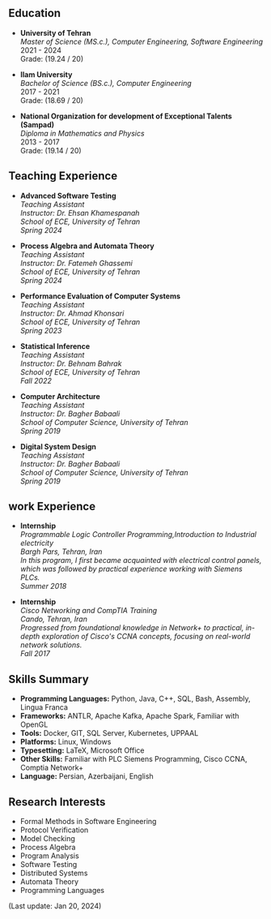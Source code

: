 
## Education

- **University of Tehran**  
  _Master of Science (MS.c.), Computer Engineering, Software Engineering_  
  2021 - 2024  
  Grade: (19.24 / 20)

- **Ilam University**  
  _Bachelor of Science (BS.c.), Computer Engineering_  
  2017 - 2021  
  Grade: (18.69 / 20)

- **National Organization for development of Exceptional Talents (Sampad)**  
  _Diploma in Mathematics and Physics_  
  2013 - 2017  
  Grade: (19.14 / 20)

## Teaching Experience

- **Advanced Software Testing**  
  _Teaching Assistant_<br>
  _Instructor: Dr. Ehsan Khamespanah_ <br>
  _School of ECE, University of Tehran_ <br>
  _Spring 2024_

 - **Process Algebra and Automata Theory**  
  _Teaching Assistant_<br>
  _Instructor: Dr. Fatemeh Ghassemi_ <br>
  _School of ECE, University of Tehran_ <br>
  _Spring 2024_

- **Performance Evaluation of Computer Systems**  
  _Teaching Assistant_<br>
  _Instructor: Dr. Ahmad Khonsari_ <br>
  _School of ECE, University of Tehran_ <br>
  _Spring 2023_

- **Statistical Inference**  
  _Teaching Assistant_<br>
  _Instructor: Dr. Behnam Bahrak_ <br>
  _School of ECE, University of Tehran_ <br>
  _Fall 2022_

- **Computer Architecture**  
  _Teaching Assistant_<br>
  _Instructor: Dr. Bagher Babaali_ <br>
  _School of Computer Science, University of Tehran_ <br>
  _Spring 2019_

- **Digital System Design**  
  _Teaching Assistant_<br>
  _Instructor: Dr. Bagher Babaali_ <br>
  _School of Computer Science, University of Tehran_ <br>
  _Spring 2019_

## work Experience
- **Internship**  
  _Programmable Logic Controller Programming,Introduction to Industrial electricity_<br>
  _Bargh Pars, Tehran, Iran_ <br>
  _In this program, I first became acquainted with electrical control panels, which was followed by practical experience working with Siemens PLCs._ <br>
  _Summer 2018_

- **Internship**  
  _Cisco Networking and CompTIA Training_<br>
  _Cando, Tehran, Iran_ <br>
  _Progressed from foundational knowledge in Network+ to practical, in-depth exploration of Cisco's CCNA concepts, focusing on real-world network solutions._ <br>
  _Fall 2017_


## Skills Summary

- **Programming Languages:** Python, Java, C++, SQL, Bash, Assembly, Lingua Franca
- **Frameworks:** ANTLR, Apache Kafka, Apache Spark, Familiar with OpenGL
- **Tools:** Docker, GIT, SQL Server, Kubernetes, UPPAAL
- **Platforms:** Linux, Windows
- **Typesetting:** LaTeX, Microsoft Office
- **Other Skills:** Familiar with PLC Siemens Programming, Cisco CCNA, Comptia Network+
- **Language:** Persian, Azerbaijani, English

## Research Interests

- Formal Methods in Software Engineering
- Protocol Verification
- Model Checking
- Process Algebra
- Program Analysis
- Software Testing
- Distributed Systems
- Automata Theory
- Programming Languages

(Last update: Jan 20, 2024)
